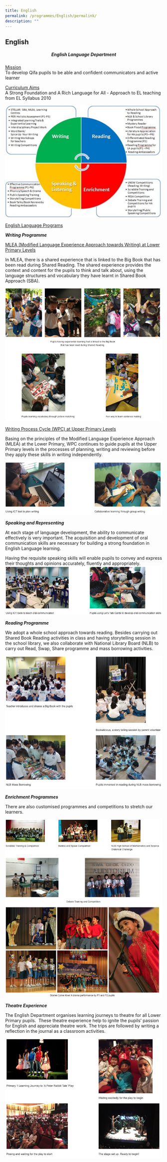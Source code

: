 ```yaml
---
title: English
permalink: /programmes/English/permalink/
description: ""
---
```

## English

##### <center> English Language Department </center>

<u>Mission</u><br>
To develop Qifa pupils to be able and confident communicators and active learner

<u>Curriculum Aims</u><br>
A Strong Foundation and A Rich Language for All - Approach to EL teaching from EL Syllabus 2010

![](/images/English%20Language%20Foundation.jpg)

<u>English Language Programs</u>

**_Writing Programme_**

<u>MLEA (Modified Language Experience Approach towards Writing) at Lower Primary Levels</u> 

In MLEA, there is a shared experience that is linked to the Big Book that has been read during Shared Reading. The shared experience provides the context and content for the pupils to think and talk about, using the language structures and vocabulary they have learnt in Shared Book Approach (SBA).

![](/images/Screenshot24.png)

<u>Writing Process Cycle (WPC) at Upper Primary Levels</u>

Basing on the principles of the Modified Language Experience Approach (MLEA) at the Lower Primary, WPC continues to guide pupils at the Upper Primary levels in the processes of planning, writing and reviewing before they apply these skills in writing independently.

![](/images/Screenshot23.png)

**_Speaking and Representing_**

  

At each stage of language development, the ability to communicate effectively is very important. The acquisition and development of oral communication skills are necessary for building a strong foundation in English Language learning.  

  

Having the requisite speaking skills will enable pupils to convey and express their thoughts and opinions accurately, fluently and appropriately.
![](/images/Screenshot25.png)

**_Reading Programme_**

  

We adopt a whole school approach towards reading. Besides carrying out Shared Book Reading activities in class and having storytelling session in the school library, we also collaborate with National Library Board (NLB) to carry out Read, Swap, Share programme and mass borrowing activities.

![](/images/Screenshot26.png)

**_Enrichment Programmes_**

  

There are also customised programmes and competitions to stretch our learners.

![](/images/Screenshot27.png)
![](/images/Screenshot28.png)

**_Theatre Experience_**

  

The English Department organises learning journeys to theatre for all Lower Primary pupils.&nbsp; These theatre experience help to ignite the pupils’ passion for English and appreciate theatre work. The trips are followed by writing a reflection in the journal as a classroom activities.

![](/images/Screenshot29.png)